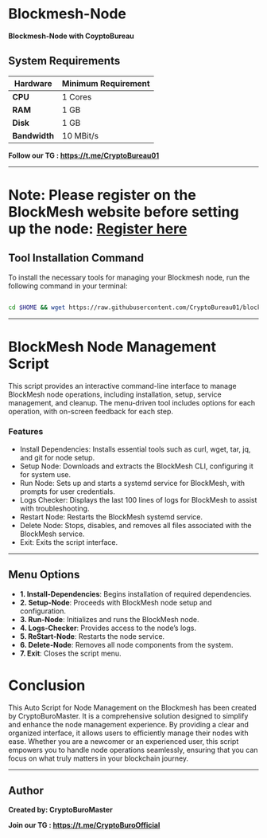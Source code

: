 # Blockmesh-Node

**Blockmesh-Node with CoyptoBureau**

## System Requirements

| **Hardware** | **Minimum Requirement** |
|--------------|-------------------------|
| **CPU**      | 1 Cores                 |
| **RAM**      | 1 GB                    |
| **Disk**     | 1 GB                    |
| **Bandwidth**| 10 MBit/s               |


**Follow our TG : https://t.me/CryptoBureau01**

____________________________________________________________________________________________________________________________


# Note: Please register on the BlockMesh website before setting up the node: [Register here](https://app.blockmesh.xyz/register?invite_code=950ff838-81c6-4e22-a531-b776cfdb1e8a)


## Tool Installation Command

To install the necessary tools for managing your Blockmesh node, run the following command in your terminal:


```bash

cd $HOME && wget https://raw.githubusercontent.com/CryptoBureau01/blockmesh/main/block.sh && chmod +x block.sh && ./block.sh
```


____________________________________________________________________________________________________________________________

# BlockMesh Node Management Script

This script provides an interactive command-line interface to manage BlockMesh node operations, including installation, setup, service management, and cleanup. The menu-driven tool includes options for each operation, with on-screen feedback for each step.

 
### Features
- Install Dependencies: Installs essential tools such as curl, wget, tar, jq, and git for node setup.
- Setup Node: Downloads and extracts the BlockMesh CLI, configuring it for system use.
- Run Node: Sets up and starts a systemd service for BlockMesh, with prompts for user credentials.
- Logs Checker: Displays the last 100 lines of logs for BlockMesh to assist with troubleshooting.
- Restart Node: Restarts the BlockMesh systemd service.
- Delete Node: Stops, disables, and removes all files associated with the BlockMesh service.
- Exit: Exits the script interface.

____________________________________________________________________________________________________________________________

## Menu Options
- **1. Install-Dependencies**: Begins installation of required dependencies.
- **2. Setup-Node**: Proceeds with BlockMesh node setup and configuration.
- **3. Run-Node**: Initializes and runs the BlockMesh node.
- **4. Logs-Checker**: Provides access to the node’s logs.
- **5. ReStart-Node**: Restarts the node service.
- **6. Delete-Node**: Removes all node components from the system.
- **7. Exit**: Closes the script menu.


# Conclusion
This Auto Script for Node Management on the Blockmesh has been created by CryptoBuroMaster. It is a comprehensive solution designed to simplify and enhance the node management experience. By providing a clear and organized interface, it allows users to efficiently manage their nodes with ease. Whether you are a newcomer or an experienced user, this script empowers you to handle node operations seamlessly, ensuring that you can focus on what truly matters in your blockchain journey.

____________________________________________________________________________________________________________________________

## Author
**Created by: CryptoBuroMaster**

**Join our TG : https://t.me/CryptoBuroOfficial**
